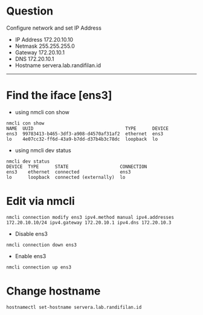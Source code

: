 # Question
Configure network and set IP Address
- IP Address 172.20.10.10
- Netmask 255.255.255.0
- Gateway 172.20.10.1
- DNS 172.20.10.1
- Hostname servera.lab.randifilan.id
---

# Find the iface [ens3]
- using nmcli con show
```
nmcli con show
NAME  UUID                                  TYPE      DEVICE 
ens3  99783413-b465-3df3-a908-d4570af31af2  ethernet  ens3   
lo    4e07cc32-ff6d-43a9-b7dd-d37b4b3c78dc  loopback  lo 
```


- using nmcli dev status
```
nmcli dev status
DEVICE  TYPE      STATE                   CONNECTION 
ens3    ethernet  connected               ens3       
lo      loopback  connected (externally)  lo 
```


# Edit via nmcli
```
nmcli connection modify ens3 ipv4.method manual ipv4.addresses 172.20.10.10/24 ipv4.gateway 172.20.10.1 ipv4.dns 172.20.10.3
```


- Disable ens3
```
nmcli connection down ens3
```


- Enable ens3
```
nmcli connection up ens3
```


# Change hostname
```
hostnamectl set-hostname servera.lab.randifilan.id
```
